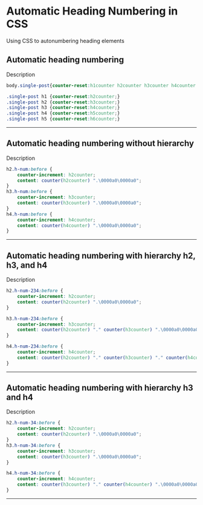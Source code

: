 # Automatic Heading Numbering in CSS
Using CSS to autonumbering heading elements


## Automatic heading numbering
Description

```css
body.single-post{counter-reset:h1counter h2counter h3counter h4counter h5counter h6counter;}

.single-post h1 {counter-reset:h2counter;}
.single-post h2 {counter-reset:h3counter;}
.single-post h3 {counter-reset:h4counter;}
.single-post h4 {counter-reset:h5counter;}
.single-post h5 {counter-reset:h6counter;}
```

***

## Automatic heading numbering without hierarchy
Description

```css
h2.h-num:before {
    counter-increment: h2counter;
    content: counter(h2counter) ".\0000a0\0000a0";
}
h3.h-num:before {
    counter-increment: h3counter;
    content: counter(h3counter) ".\0000a0\0000a0";
}
h4.h-num:before {
    counter-increment: h4counter;
    content: counter(h4counter) ".\0000a0\0000a0";
}
```

***

## Automatic heading numbering with hierarchy h2, h3, and h4
Description

```css
h2.h-num-234:before {
    counter-increment: h2counter;
    content: counter(h2counter) ".\0000a0\0000a0";
}

h3.h-num-234:before {
    counter-increment: h3counter;
    content: counter(h2counter) "." counter(h3counter) ".\0000a0\0000a0";
}

h4.h-num-234:before {
    counter-increment: h4counter;
    content: counter(h2counter) "." counter(h3counter) "." counter(h4counter) ".\0000a0\0000a0";
}
```

***

## Automatic heading numbering with hierarchy h3 and h4
Description

```css
h2.h-num-34:before {
    counter-increment: h2counter;
    content: counter(h2counter) ".\0000a0\0000a0";
}
h3.h-num-34:before {
    counter-increment: h3counter;
    content: counter(h3counter) ".\0000a0\0000a0";
}

h4.h-num-34:before {
    counter-increment: h4counter;
    content: counter(h3counter) "." counter(h4counter) ".\0000a0\0000a0";
}
```

***
